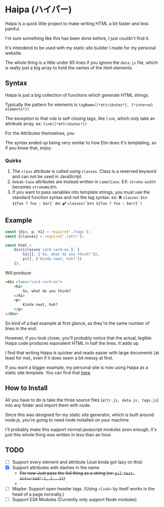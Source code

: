 # Haipa (ハイパー)

Haipa is a quick little project to make writing HTML a bit faster and less painful.

I'm sure something like this has been done before, I just couldn't find it.

It's intendend to be used with my static site builder I made for my personal website.

The whole thing is a little under 65 lines if you ignore the `data.js` file, which is really just a big array to hold the names of the html elements.

## Syntax

Haipa is just a big collection of functions which generate HTML strings.

Typically the pattern for elements is `tagName([*attributes*], [*internal elements*])`

The exception to that rule is self closing tags, like `link`, which only take an attribute array. ex: `link([*attributes*])`

For the Attributes themselves, you 

The syntax ended up being very similar to how Elm does it's templating, so if you know that, enjoy.

### Quirks

1. The `class` attribute is called using `classes`.  Class is a reserved keyword and can not be used in JavaScript.
2. `Kebab-Case` attributes are instead written in `camelCase`.
	EX: `stroke-width` becomes `strokeWidth`.
3. If you want to pass variables into template strings, you must use the standard function syntax and not the tag syntax.
	ex: ❌ `` classes`btn ${foo ? foo : bar}` ``
	ex: ✔️ `` classes(`btn ${foo ? foo : barr}`) ``

## Example

```JavaScript
const {div, p, h1} = require('./tags');
const {classes} = require('./attr');

const html = 
	div([classes`card card-ex`], [
		h1([], ['So, what do you think?']),
		p([], ['Kinda neat, huh?'])
	]);
```

Will produce:
```HTML
<div class="card card-ex">
	<h1>
		So, what do you think?
	</h1>
	<p>
		Kinda neat, huh?
	</p>
</div>
```

So kind of a bad example at first glance, as they're the same number of lines in the end.

However, if you look closer, you'll probably notice that the actual, legible Haipa code produces equivalent HTML in half the lines.  It adds up.

I find that writing Haipa is quicker and reads easier with large documents (at least for me), even if it does seem a bit messy at first.

If you want a bigger example, my personal site is now using Haipa as a static site template.  You can find that [here](https://github.com/matteron/mattia.id/blob/master/src/template/template.js).

## How to Install
All you have to do is take the three source files (`attr.js, data.js, tags.js`) into any folder and import them with node.

Since this was designed for my static site generator, which is built around node.js, you're going to need node installed on your machine.

I'll probably make this support normal javascript modules soon enough, it's just this whole thing was written in less than an hour.

## TODO
- [ ] Support every element and attribute (Just kinda got lazy on this)
- [x] Support attributes with dashes in the name
	* ~~For now Just pass the full thing as a string (ex: `p(['test-attr="sad"'], [...])`)~~
	* 
- [ ] Maybe: Support open header tags. (Using `<link>` by itself works in the head of a page normally.)
- [ ] Support ES6 Modules (Currently only support Node modules)